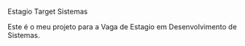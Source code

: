 Estagio Target Sistemas

Este é o meu projeto para a Vaga de Estagio em Desenvolvimento de Sistemas.

